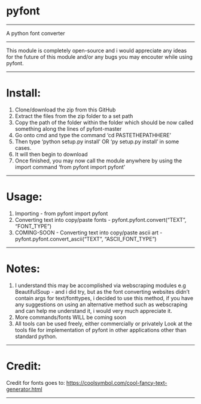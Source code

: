 
# pyfont

--------------------------------------------------------------------------

A python font converter

--------------------------------------------------------------------------

This module is completely open-source and i would appreciate any ideas for the future of this module and/or any bugs you may encouter while using pyfont.

--------------------------------------------------------------------------

# Install:
1) Clone/download the zip from this GitHub 
2) Extract the files from the zip folder to a set path 
3) Copy the path of the folder within the folder which should be now called something along the lines of pyfont-master 
4) Go onto cmd and type the command ‘cd PASTETHEPATHHERE’ 
5) Then type ‘python setup.py install’ OR ‘py setup.py install’ in some cases. 
6) It will then begin to download 
7) Once finished, you may now call the module anywhere by using the import command ‘from pyfont import pyfont’

--------------------------------------------------------------------------

# Usage:
1) Importing - from pyfont import pyfont 
2) Converting text into copy/paste fonts - pyfont.pyfont.convert(“TEXT”, “FONT_TYPE”) 
3) COMING-SOON - Converting text into copy/paste ascii art - pyfont.pyfont.convert_ascii(“TEXT”, “ASCII_FONT_TYPE”)

--------------------------------------------------------------------------

# Notes:
1) I understand this may be accomplished via webscraping modules e.g BeautifulSoup - and i did try, but as the font converting websites didn’t contain args for text/fonttypes, i decided to use this method, if you have any suggestions on using an alternative method such as webscraping and can help me understand it, i would very much appreciate it. 
2) More commands/fonts WILL be coming soon 
3) All tools can be used freely, either commercially or privately
Look at the tools file for implementation of pyfont in other applications other than standard python.

--------------------------------------------------------------------------

# Credit:
Credit for fonts goes to: https://coolsymbol.com/cool-fancy-text-generator.html

--------------------------------------------------------------------------
